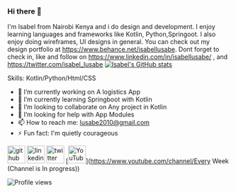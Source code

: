 ### Hi there 👋

I'm Isabel from Nairobi Kenya and i do design and development. I enjoy learning languages and frameworks like Kotlin, Python,Springoot. I also enjoy doing wireframes, UI designs in general. 
You can check out my design portfolio at https://www.behance.net/isabellusabe. Dont forget to check in, like and follow on https://www.linkedin.com/in/isabellusabe/ , and https://twitter.com/isabel_lusabe
[![Isabel's GitHub stats](https://github-readme-stats.vercel.app/api?username=Isabel-hub)](https://github.com/Isabel-hub/github-readme-stats)

Skills: Kotlin/Python/Html/CSS

- 🔭 I’m currently working on A logistics App 
- 🌱 I’m currently learning Springboot with Kotlin 
- 👯 I’m looking to collaborate on Any project in Kotlin 
- 🤔 I’m looking for help with App Modules 
- 📫 How to reach me: lusabe2010@gmail.com 
- ⚡ Fun fact: I'm quietly courageous 


[<img src='https://cdn.jsdelivr.net/npm/simple-icons@3.0.1/icons/github.svg' alt='github' height='40'>](https://github.com/Isabel-hub)  [<img src='https://cdn.jsdelivr.net/npm/simple-icons@3.0.1/icons/linkedin.svg' alt='linkedin' height='40'>](https://www.linkedin.com/in/https://www.linkedin.com/in/isabellusabe//)  [<img src='https://cdn.jsdelivr.net/npm/simple-icons@3.0.1/icons/twitter.svg' alt='twitter' height='40'>](https://twitter.com/https://twitter.com/isabel_lusabe)  [<img src='https://cdn.jsdelivr.net/npm/simple-icons@3.0.1/icons/youtube.svg' alt='YouTube' height='40'>](https://www.youtube.com/channel/Every Week (Channel is In progress))  

![Profile views](https://gpvc.arturio.dev/Isabel-hub)  
 
